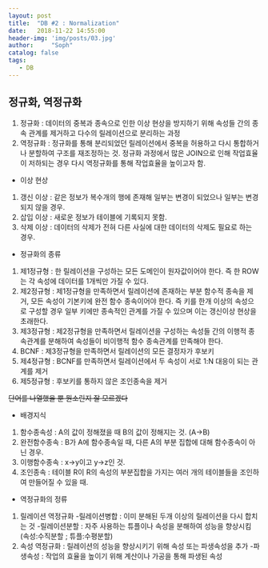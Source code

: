 ```yaml
---
layout: post
title:  "DB #2 : Normalization"
date:   2018-11-22 14:55:00
header-img: 'img/posts/03.jpg'
author:     "Soph"
catalog: false
tags:
   - DB
---
```


## 정규화, 역정규화

1. 정규화 : 데이터의 중복과 종속으로 인한 이상 현상을 방지하기 위해 속성들 간의 종속 관계를 제거하고 다수의 릴레이션으로 분리하는 과정
2. 역정규화 : 정규화를 통해 분리되었던 릴레이션에서 중복을 허용하고 다시 통합하거나 분할하여 구조를 재조정하는 것. 정규화 과정에서 많은 JOIN으로 인해 작업효율이 저하되는 경우 다시 역정규화를 통해 작업효율을 높이고자 함.

- 이상 현상
1) 갱신 이상 : 같은 정보가 복수개의 행에 존재해 일부는 변경이 되었으나 일부는 변경되지 않을 경우.
2) 삽입 이상 : 새로운 정보가 테이블에 기록되지 못함.
3) 삭제 이상 : 데이터의 삭제가 전혀 다른 사실에 대한 데이터의 삭제도 필요로 하는 경우.


- 정규화의 종류
1) 제1정규형 : 한 릴레이션을 구성하는 모든 도메인이 원자값이어야 한다. 즉 한 ROW는 각 속성에 데이터를 1개씩만 가질 수 있다.
2) 제2정규형 : 제1정규형을 만족하면서 릴레이션에 존재하는 부분 함수적 종속을 제거, 모든 속성이 기본키에 완전 함수 종속이어야 한다. 즉 키를 한개 이상의 속성으로 구성할 경우 일부 키에만 종속적인 관계를 가질 수 있으며 이는 갱신이상 현상을 초래한다.
3) 제3정규형 : 제2정규형을 만족하면서 릴레이션을 구성하는 속성들 간의 이행적 종속관계를 분해하여 속성들이 비이행적 함수 종속관계를 만족해야 한다. 
4) BCNF : 제3정규형을 만족하면서 릴레이션의 모든 결정자가 후보키
5) 제4정규형 : BCNF를 만족하면서 릴레이션에서 두 속성이 서로 1:N 대응이 되는 관계를 제거
6) 제5정규형 : 후보키를 통하지 않은 조인종속을 제거

~~단어를 나열했을 뿐 뭔소린지 잘 모르겠다~~
- 배경지식
1) 함수종속성 : A의 값이 정해졌을 때 B의 값이 정해지는 것. (A->B)
3) 완전함수종속 : B가 A에 함수종속일 때, 다른 A의 부분 집합에 대해 함수종속이 아닌 경우.
4) 이행함수종속 : x->y이고 y->z인 것.
5) 조인종속 : 테이블 R이 R의 속성의 부분집합을 가지는 여러 개의 테이블들을 조인하여 만들어질 수 있을 때.

- 역정규화의 정류
1) 릴레이션 역정규화
-릴레이션병합 : 이미 분해된 두개 이상의 릴레이션을 다시 합치는 것
-릴레이션분할 : 자주 사용하는 튜플이나 속성을 분해하여 성능을 향상시킴 (속성:수직분할 ; 튜플:수평분할)
2) 속성 역정규화 : 릴레이션의 성능을 향상시키기 위해 속성 또는 파생속성을 추가
-파생속성 : 작업의 효율을 높이기 위해 계산이나 가공을 통해 파생된 속성



